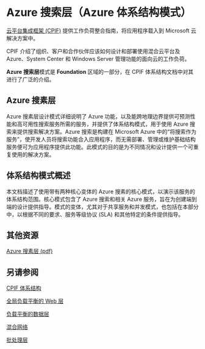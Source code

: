 <properties 
   pageTitle="Azure 搜索层（Azure 体系结构模式）" 
   description="Azure 搜素层模式是 Foundation 区域的一部分，在 CPIF 体系结构文档中对其进行了广泛的介绍。" 
   services="" 
   documentationCenter="" 
   authors="arynes" 
   manager="fredhar" 
   editor=""/>

<tags
   ms.service="multiple"
   ms.date="03/25/2015"
   wacn.date="12/17/2015"/>

# Azure 搜索层（Azure 体系结构模式）

[云平台集成框架 (CPIF)](/documentation/articles/azure-architectures-cpif-overview) 提供工作负荷整合指南，将应用程序载入到 Microsoft 云解决方案中。

CPIF 介绍了组织、客户和合作伙伴应该如何设计和部署使用混合云平台及 Azure、System Center 和 Windows Server 管理功能的面向云的工作负荷。

**Azure 搜索层**模式是 **Foundation** 区域的一部分，在 CPIF 体系结构文档中对其进行了广泛的介绍。

##  Azure 搜素层

Azure 搜素层设计模式详细说明了 Azure 功能，以及能跨地理边界提供可预测性能和高可用性搜索服务所需的服务，并提供了体系结构模式，用于使用 Azure 搜索来提供搜索解决方案。Azure 搜索是构建在 Microsoft Azure 中的“将搜索作为服务”，使开发人员将搜索功能合入应用程序，而无需部署、管理或维护基础结构服务便可为应用程序提供此功能。此模式的目的是为不同情况和设计提供一个可重复使用的解决方案。

## 体系结构模式概述 

本文档描述了使用带有两种核心变体的 Azure 搜素的核心模式，以演示该服务的体系结构范围。核心模式包含了 Azure 搜索和相关 Azure 服务，旨在为创建端到端的设计提供指导。模式的变体，尤其对于共享服务和并发模式，也包括在本部分中，以根据不同的要求、服务等级协议 (SLA) 和其他特定的条件提供指导。

##  其他资源
[Azure 搜素层 (pdf)](https://gallery.technet.microsoft.com/Cloud-Platform-Integration-e581d65d)

## 另请参阅
[CPIF 体系结构](https://gallery.technet.microsoft.com/Cloud-Platform-Integration-bd1e434a)

[全局负载平衡的 Web 层](https://gallery.technet.microsoft.com/Cloud-Platform-Integration-2c3c663a)

[负载平衡的数据层](https://gallery.technet.microsoft.com/Cloud-Platform-Integration-dfb09e41)

[混合网络](https://gallery.technet.microsoft.com/Cloud-Platform-Integration-5e401f38)

[批处理层](https://gallery.technet.microsoft.com/Cloud-Platform-Integration-0bc3f8b1)

<!---HONumber=Mooncake_1207_2015-->